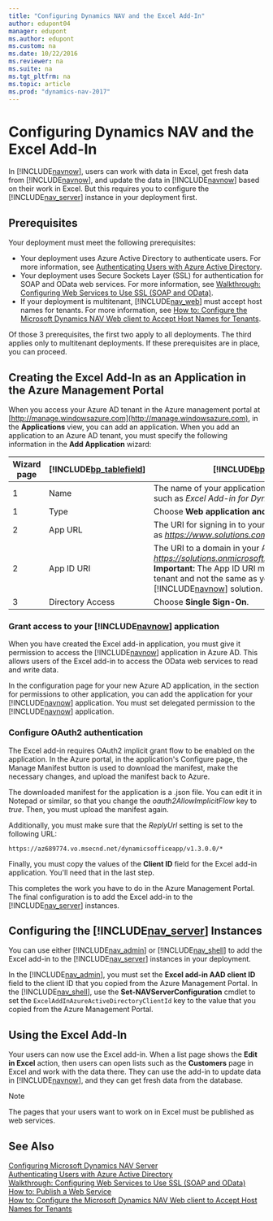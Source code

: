 ```yaml
---
title: "Configuring Dynamics NAV and the Excel Add-In"
author: edupont04
manager: edupont
ms.author: edupont
ms.custom: na
ms.date: 10/22/2016
ms.reviewer: na
ms.suite: na
ms.tgt_pltfrm: na
ms.topic: article
ms.prod: "dynamics-nav-2017"
---
```

# Configuring Dynamics NAV and the Excel Add-In
In [!INCLUDE[navnow](includes/navnow_md.md)], users can work with data in Excel, get fresh data from [!INCLUDE[navnow](includes/navnow_md.md)], and update the data in [!INCLUDE[navnow](includes/navnow_md.md)] based on their work in Excel. But this requires you to configure the [!INCLUDE[nav_server](includes/nav_server_md.md)] instance in your deployment first.  

## Prerequisites
Your deployment must meet the following prerequisites:

-   Your deployment uses Azure Active Directory to authenticate users. For more information, see [Authenticating Users with Azure Active Directory](Authenticating-Users-with-Azure-Active-Directory.md).  
-   Your deployment uses Secure Sockets Layer (SSL) for authentication for SOAP and OData web services. For more information, see [Walkthrough: Configuring Web Services to Use SSL (SOAP and OData)](Walkthrough--Configuring-Web-Services-to-Use-SSL--SOAP-and-OData-.md).  
-   If your deployment is multitenant, [!INCLUDE[nav_web](includes/nav_web_md.md)] must accept host names for tenants. For more information, see [How to: Configure the Microsoft Dynamics NAV Web client to Accept Host Names for Tenants](How-to--Configure-the-Microsoft-Dynamics-NAV-Web-client-to-Accept-Host-Names-for-Tenants.md).  

Of those 3 prerequisites, the first two apply to all deployments. The third applies only to multitenant deployments. If these prerequisites are in place, you can proceed.  

## Creating the Excel Add-In as an Application in the Azure Management Portal
When you access your Azure AD tenant in the Azure management portal at [http://manage.windowsazure.com](http://manage.windowsazure.com), in the **Applications** view, you can add an application. When you add an application to an Azure AD tenant, you must specify the following information in the **Add Application** wizard:  

|Wizard page|[!INCLUDE[bp_tablefield](includes/bp_tablefield_md.md)]|[!INCLUDE[bp_tabledescription](includes/bp_tabledescription_md.md)]|  
|-----------------|---------------------------------|---------------------------------------|  
|1|Name|The name of your application as it will display to your users, such as *Excel Add-in for Dynamics NAV*.|  
|1|Type|Choose **Web application and/or web app**.|  
|2|App URL|The URI for signing in to your [!INCLUDE[nav_web_server](includes/nav_web_server_md.md)], such as *https://www.solutions.com/DynamicsNAV/WebClient/*.|  
|2|App ID URI|The URI to a domain in your Azure AD tenant, such as *https://solutions.onmicrosoft.com/ExcelAddinforDynamicsNAV*. **Important:**  The App ID URI must be unique within the Azure AD tenant and not the same as you specified for your [!INCLUDE[navnow](includes/navnow_md.md)] solution.|  
|3|Directory Access|Choose **Single Sign-On**.|  

### Grant access to your [!INCLUDE[navnow](includes/navnow_md.md)] application
When you have created the Excel add-in application, you must give it permission to access the [!INCLUDE[navnow](includes/navnow_md.md)] application in Azure AD. This allows users of the Excel add-in to access the OData web services to read and write data.  

In the configuration page for your new Azure AD application, in the section for permissions to other application, you can add the application for your [!INCLUDE[navnow](includes/navnow_md.md)] application. You must set delegated permission to the [!INCLUDE[navnow](includes/navnow_md.md)] application.  

### Configure OAuth2 authentication
The Excel add-in requires OAuth2 implicit grant flow to be enabled on the application. In the Azure portal, in the application's Configure page, the Manage Manifest button is used to download the manifest, make the necessary changes, and upload the manifest back to Azure.

The downloaded manifest for the application is a .json file. You can edit it in Notepad or similar, so that you change the *oauth2AllowImplicitFlow* key to *true*. Then, you must upload the manifest again.  

Additionally, you must make sure that the *ReplyUrl* setting is set to the following URL:
```  
https://az689774.vo.msecnd.net/dynamicsofficeapp/v1.3.0.0/*
```  

Finally, you must copy the values of the **Client ID** field for the Excel add-in application. You'll need that in the last step.

This completes the work you have to do in the Azure Management Portal. The final configuration is to add the Excel add-in to the [!INCLUDE[nav_server](includes/nav_server_md.md)] instances.

## Configuring the [!INCLUDE[nav_server](includes/nav_server_md.md)] Instances
You can use either [!INCLUDE[nav_admin](includes/nav_admin_md.md)] or [!INCLUDE[nav_shell](includes/nav_shell_md.md)] to add the Excel add-in to the [!INCLUDE[nav_server](includes/nav_server_md.md)] instances in your deployment.

In the [!INCLUDE[nav_admin](includes/nav_admin_md.md)], you must set the **Excel add-in AAD client ID** field to the client ID that you copied from the Azure Management Portal. In the [!INCLUDE[nav_shell](includes/nav_shell_md.md)], use the **Set-NAVServerConfiguration** cmdlet to set the ```ExcelAddInAzureActiveDirectoryClientId``` key to the  value that you copied from the Azure Management Portal.

## Using the Excel Add-In
Your users can now use the Excel add-in. When a list page shows the **Edit in Excel** action, then users can open lists such as the **Customers** page in Excel and work with the data there. They can use the add-in to update data in [!INCLUDE[navnow](includes/navnow_md.md)], and they can get fresh data from the database.  

> [!NOTE]  
>  The pages that your users want to work on in Excel must be published as web services.

## See Also
[Configuring Microsoft Dynamics NAV Server](Configuring-Microsoft-Dynamics-NAV.md)  
[Authenticating Users with Azure Active Directory](Authenticating-Users-with-Azure-Active-Directory.md)  
[Walkthrough: Configuring Web Services to Use SSL (SOAP and OData)](Walkthrough--Configuring-Web-Services-to-Use-SSL--SOAP-and-OData-.md)  
[How to: Publish a Web Service](How-to--Publish-a-Web-Service.md)  
[How to: Configure the Microsoft Dynamics NAV Web client to Accept Host Names for Tenants](How-to--Configure-the-Microsoft-Dynamics-NAV-Web-client-to-Accept-Host-Names-for-Tenants.md)  

